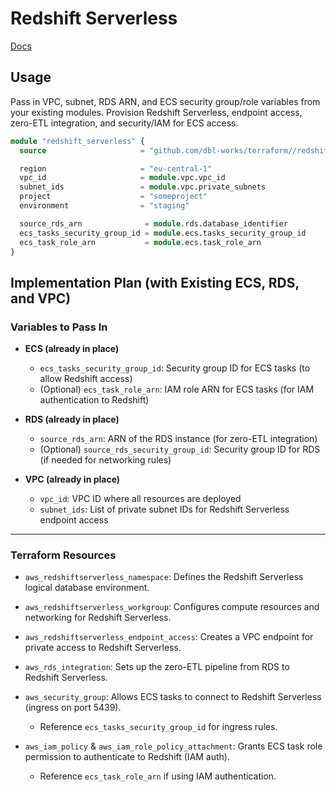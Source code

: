 # Redshift Serverless

[Docs](https://registry.terraform.io/providers/hashicorp/aws/5.99.0/docs/resources/redshiftserverless_workgroup)

## Usage

Pass in VPC, subnet, RDS ARN, and ECS security group/role variables from your existing modules.
Provision Redshift Serverless, endpoint access, zero-ETL integration, and security/IAM for ECS access.

```terraform
module "redshift_serverless" {
  source                     = "github.com/dbl-works/terraform//redshift/serverless?ref=v2021.07.01"

  region                     = "eu-central-1"
  vpc_id                     = module.vpc.vpc_id
  subnet_ids                 = module.vpc.private_subnets
  project                    = "someproject"
  environment                = "staging"

  source_rds_arn              = module.rds.database_identifier
  ecs_tasks_security_group_id = module.ecs.tasks_security_group_id
  ecs_task_role_arn           = module.ecs.task_role_arn
}
```

## Implementation Plan (with Existing ECS, RDS, and VPC)

### Variables to Pass In

- **ECS (already in place)**
  - `ecs_tasks_security_group_id`: Security group ID for ECS tasks (to allow Redshift access)
  - (Optional) `ecs_task_role_arn`: IAM role ARN for ECS tasks (for IAM authentication to Redshift)

- **RDS (already in place)**
  - `source_rds_arn`: ARN of the RDS instance (for zero-ETL integration)
  - (Optional) `source_rds_security_group_id`: Security group ID for RDS (if needed for networking rules)

- **VPC (already in place)**
  - `vpc_id`: VPC ID where all resources are deployed
  - `subnet_ids`: List of private subnet IDs for Redshift Serverless endpoint access

---

### Terraform Resources

- `aws_redshiftserverless_namespace`:
  Defines the Redshift Serverless logical database environment.

- `aws_redshiftserverless_workgroup`:
  Configures compute resources and networking for Redshift Serverless.

- `aws_redshiftserverless_endpoint_access`:
  Creates a VPC endpoint for private access to Redshift Serverless.

- `aws_rds_integration`:
  Sets up the zero-ETL pipeline from RDS to Redshift Serverless.

- `aws_security_group`:
  Allows ECS tasks to connect to Redshift Serverless (ingress on port 5439).
  - Reference `ecs_tasks_security_group_id` for ingress rules.

- `aws_iam_policy` & `aws_iam_role_policy_attachment`:
  Grants ECS task role permission to authenticate to Redshift (IAM auth).
  - Reference `ecs_task_role_arn` if using IAM authentication.
